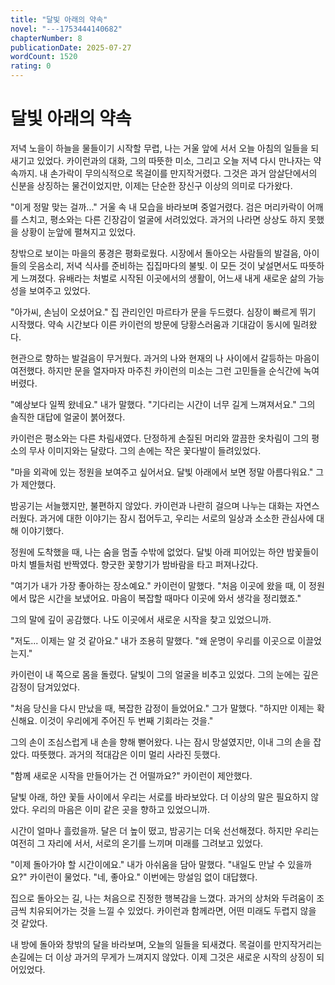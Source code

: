 ```yaml
---
title: "달빛 아래의 약속"
novel: "---1753444140682"
chapterNumber: 8
publicationDate: 2025-07-27
wordCount: 1520
rating: 0
---
```


# 달빛 아래의 약속

저녁 노을이 하늘을 물들이기 시작할 무렵, 나는 거울 앞에 서서 오늘 아침의 일들을 되새기고 있었다. 카이런과의 대화, 그의 따뜻한 미소, 그리고 오늘 저녁 다시 만나자는 약속까지. 내 손가락이 무의식적으로 목걸이를 만지작거렸다. 그것은 과거 암살단에서의 신분을 상징하는 물건이었지만, 이제는 단순한 장신구 이상의 의미로 다가왔다.

"이게 정말 맞는 걸까..." 거울 속 내 모습을 바라보며 중얼거렸다. 검은 머리카락이 어깨를 스치고, 평소와는 다른 긴장감이 얼굴에 서려있었다. 과거의 나라면 상상도 하지 못했을 상황이 눈앞에 펼쳐지고 있었다.

창밖으로 보이는 마을의 풍경은 평화로웠다. 시장에서 돌아오는 사람들의 발걸음, 아이들의 웃음소리, 저녁 식사를 준비하는 집집마다의 불빛. 이 모든 것이 낯설면서도 따뜻하게 느껴졌다. 유배라는 처벌로 시작된 이곳에서의 생활이, 어느새 내게 새로운 삶의 가능성을 보여주고 있었다.

"아가씨, 손님이 오셨어요." 집 관리인인 마르타가 문을 두드렸다. 심장이 빠르게 뛰기 시작했다. 약속 시간보다 이른 카이런의 방문에 당황스러움과 기대감이 동시에 밀려왔다.

현관으로 향하는 발걸음이 무거웠다. 과거의 나와 현재의 나 사이에서 갈등하는 마음이 여전했다. 하지만 문을 열자마자 마주친 카이런의 미소는 그런 고민들을 순식간에 녹여버렸다.

"예상보다 일찍 왔네요." 내가 말했다.
"기다리는 시간이 너무 길게 느껴져서요." 그의 솔직한 대답에 얼굴이 붉어졌다.

카이런은 평소와는 다른 차림새였다. 단정하게 손질된 머리와 깔끔한 옷차림이 그의 평소의 무사 이미지와는 달랐다. 그의 손에는 작은 꽃다발이 들려있었다.

"마을 외곽에 있는 정원을 보여주고 싶어서요. 달빛 아래에서 보면 정말 아름다워요." 그가 제안했다.

밤공기는 서늘했지만, 불편하지 않았다. 카이런과 나란히 걸으며 나누는 대화는 자연스러웠다. 과거에 대한 이야기는 잠시 접어두고, 우리는 서로의 일상과 소소한 관심사에 대해 이야기했다.

정원에 도착했을 때, 나는 숨을 멈출 수밖에 없었다. 달빛 아래 피어있는 하얀 밤꽃들이 마치 별들처럼 반짝였다. 향긋한 꽃향기가 밤바람을 타고 퍼져나갔다.

"여기가 내가 가장 좋아하는 장소예요." 카이런이 말했다. "처음 이곳에 왔을 때, 이 정원에서 많은 시간을 보냈어요. 마음이 복잡할 때마다 이곳에 와서 생각을 정리했죠."

그의 말에 깊이 공감했다. 나도 이곳에서 새로운 시작을 찾고 있었으니까.

"저도... 이제는 알 것 같아요." 내가 조용히 말했다. "왜 운명이 우리를 이곳으로 이끌었는지."

카이런이 내 쪽으로 몸을 돌렸다. 달빛이 그의 얼굴을 비추고 있었다. 그의 눈에는 깊은 감정이 담겨있었다.

"처음 당신을 다시 만났을 때, 복잡한 감정이 들었어요." 그가 말했다. "하지만 이제는 확신해요. 이것이 우리에게 주어진 두 번째 기회라는 것을."

그의 손이 조심스럽게 내 손을 향해 뻗어왔다. 나는 잠시 망설였지만, 이내 그의 손을 잡았다. 따뜻했다. 과거의 적대감은 이미 멀리 사라진 듯했다.

"함께 새로운 시작을 만들어가는 건 어떨까요?" 카이런이 제안했다.

달빛 아래, 하얀 꽃들 사이에서 우리는 서로를 바라보았다. 더 이상의 말은 필요하지 않았다. 우리의 마음은 이미 같은 곳을 향하고 있었으니까.

시간이 얼마나 흘렀을까. 달은 더 높이 떴고, 밤공기는 더욱 선선해졌다. 하지만 우리는 여전히 그 자리에 서서, 서로의 온기를 느끼며 미래를 그려보고 있었다.

"이제 돌아가야 할 시간이에요." 내가 아쉬움을 담아 말했다.
"내일도 만날 수 있을까요?" 카이런이 물었다.
"네, 좋아요." 이번에는 망설임 없이 대답했다.

집으로 돌아오는 길, 나는 처음으로 진정한 행복감을 느꼈다. 과거의 상처와 두려움이 조금씩 치유되어가는 것을 느낄 수 있었다. 카이런과 함께라면, 어떤 미래도 두렵지 않을 것 같았다.

내 방에 돌아와 창밖의 달을 바라보며, 오늘의 일들을 되새겼다. 목걸이를 만지작거리는 손길에는 더 이상 과거의 무게가 느껴지지 않았다. 이제 그것은 새로운 시작의 상징이 되어있었다.